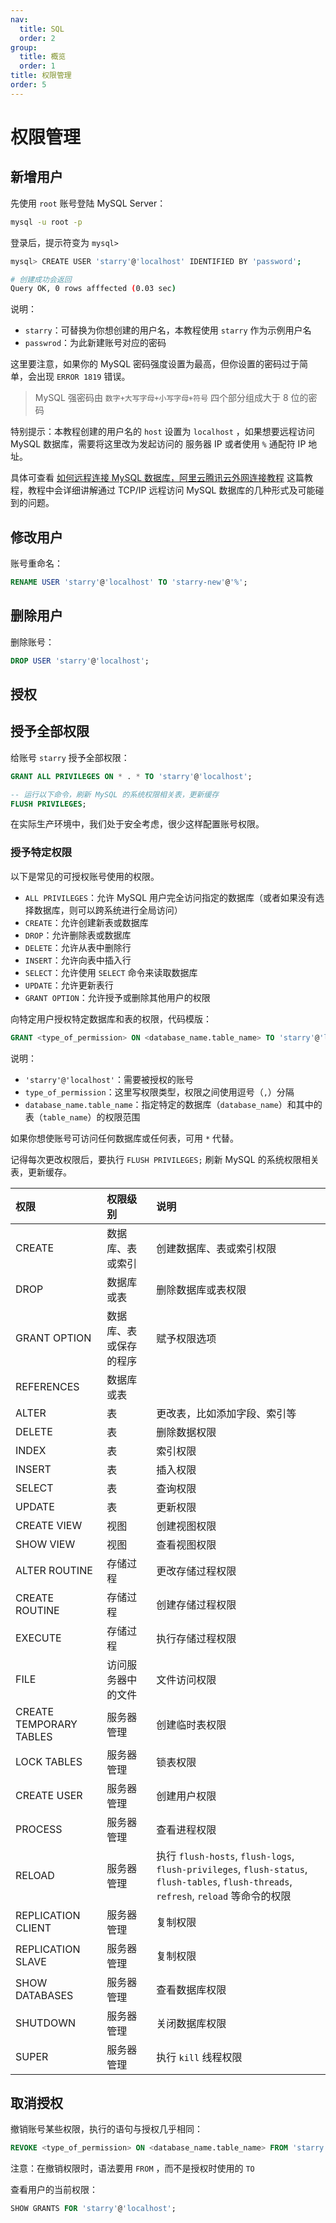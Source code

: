 ```yaml
---
nav:
  title: SQL
  order: 2
group:
  title: 概览
  order: 1
title: 权限管理
order: 5
---
```


# 权限管理

## 新增用户

先使用 `root` 账号登陆 MySQL Server：

```bash
mysql -u root -p
```

登录后，提示符变为 `mysql>`

```bash
mysql> CREATE USER 'starry'@'localhost' IDENTIFIED BY 'password';

# 创建成功会返回
Query OK, 0 rows afffected (0.03 sec)
```

说明：

- `starry`：可替换为你想创建的用户名，本教程使用 `starry` 作为示例用户名
- `passwrod`：为此新建账号对应的密码

这里要注意，如果你的 MySQL 密码强度设置为最高，但你设置的密码过于简单，会出现 `ERROR 1819` 错误。

> MySQL 强密码由 `数字+大写字母+小写字母+符号` 四个部分组成大于 8 位的密码

特别提示：本教程创建的用户名的 `host` 设置为 `localhost` ，如果想要远程访问 MySQL 数据库，需要将这里改为发起访问的 服务器 IP 或者使用 `%` 通配符 IP 地址。

具体可查看 [如何远程连接 MySQL 数据库，阿里云腾讯云外网连接教程](https://kalacloud.com/blog/how-to-allow-remote-access-to-mysql/) 这篇教程，教程中会详细讲解通过 TCP/IP 远程访问 MySQL 数据库的几种形式及可能碰到的问题。

## 修改用户

账号重命名：

```sql
RENAME USER 'starry'@'localhost' TO 'starry-new'@'%';
```

## 删除用户

删除账号：

```sql
DROP USER 'starry'@'localhost';
```

## 授权

## 授予全部权限

给账号 `starry` 授予全部权限：

```sql
GRANT ALL PRIVILEGES ON * . * TO 'starry'@'localhost';

-- 运行以下命令，刷新 MySQL 的系统权限相关表，更新缓存
FLUSH PRIVILEGES;
```

在实际生产环境中，我们处于安全考虑，很少这样配置账号权限。

### 授予特定权限

以下是常见的可授权账号使用的权限。

- `ALL PRIVILEGES`：允许 MySQL 用户完全访问指定的数据库（或者如果没有选择数据库，则可以跨系统进行全局访问）
- `CREATE`：允许创建新表或数据库
- `DROP`：允许删除表或数据库
- `DELETE`：允许从表中删除行
- `INSERT`：允许向表中插入行
- `SELECT`：允许使用 `SELECT` 命令来读取数据库
- `UPDATE`：允许更新表行
- `GRANT OPTION`：允许授予或删除其他用户的权限

向特定用户授权特定数据库和表的权限，代码模版：

```sql
GRANT <type_of_permission> ON <database_name.table_name> TO 'starry'@'localhost';
```

说明：

- `'starry'@'localhost'`：需要被授权的账号
- `type_of_permission`：这里写权限类型，权限之间使用逗号（`,`）分隔
- `database_name.table_name`：指定特定的数据库（`database_name`）和其中的表（`table_name`）的权限范围

如果你想使账号可访问任何数据库或任何表，可用 `*` 代替。

记得每次更改权限后，要执行 `FLUSH PRIVILEGES;` 刷新 MySQL 的系统权限相关表，更新缓存。

| 权限                    | 权限级别               | 说明                                                                                                                                    |
| :---------------------- | :--------------------- | :-------------------------------------------------------------------------------------------------------------------------------------- |
| CREATE                  | 数据库、表或索引       | 创建数据库、表或索引权限                                                                                                                |
| DROP                    | 数据库或表             | 删除数据库或表权限                                                                                                                      |
| GRANT OPTION            | 数据库、表或保存的程序 | 赋予权限选项                                                                                                                            |
| REFERENCES              | 数据库或表             |                                                                                                                                         |
| ALTER                   | 表                     | 更改表，比如添加字段、索引等                                                                                                            |
| DELETE                  | 表                     | 删除数据权限                                                                                                                            |
| INDEX                   | 表                     | 索引权限                                                                                                                                |
| INSERT                  | 表                     | 插入权限                                                                                                                                |
| SELECT                  | 表                     | 查询权限                                                                                                                                |
| UPDATE                  | 表                     | 更新权限                                                                                                                                |
| CREATE VIEW             | 视图                   | 创建视图权限                                                                                                                            |
| SHOW VIEW               | 视图                   | 查看视图权限                                                                                                                            |
| ALTER ROUTINE           | 存储过程               | 更改存储过程权限                                                                                                                        |
| CREATE ROUTINE          | 存储过程               | 创建存储过程权限                                                                                                                        |
| EXECUTE                 | 存储过程               | 执行存储过程权限                                                                                                                        |
| FILE                    | 访问服务器中的文件     | 文件访问权限                                                                                                                            |
| CREATE TEMPORARY TABLES | 服务器管理             | 创建临时表权限                                                                                                                          |
| LOCK TABLES             | 服务器管理             | 锁表权限                                                                                                                                |
| CREATE USER             | 服务器管理             | 创建用户权限                                                                                                                            |
| PROCESS                 | 服务器管理             | 查看进程权限                                                                                                                            |
| RELOAD                  | 服务器管理             | 执行 `flush-hosts`, `flush-logs`, `flush-privileges`, `flush-status`, `flush-tables`, `flush-threads`, `refresh`, `reload` 等命令的权限 |
| REPLICATION CLIENT      | 服务器管理             | 复制权限                                                                                                                                |
| REPLICATION SLAVE       | 服务器管理             | 复制权限                                                                                                                                |
| SHOW DATABASES          | 服务器管理             | 查看数据库权限                                                                                                                          |
| SHUTDOWN                | 服务器管理             | 关闭数据库权限                                                                                                                          |
| SUPER                   | 服务器管理             | 执行 `kill` 线程权限                                                                                                                    |

## 取消授权

撤销账号某些权限，执行的语句与授权几乎相同：

```sql
REVOKE <type_of_permission> ON <database_name.table_name> FROM 'starry'@'localhost';
```

注意：在撤销权限时，语法要用 `FROM` ，而不是授权时使用的 `TO`

查看用户的当前权限：

```sql
SHOW GRANTS FOR 'starry'@'localhost';
```
